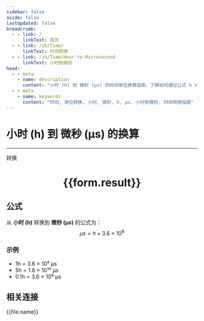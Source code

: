 ```yaml
---
sidebar: false
aside: false
lastUpdated: false
breadcrumb:
  - - link: /
      linkText: 首页
  - - link: /zh/Time/
      linkText: 时间转换
  - - link: /zh/Time/Hour-to-Microsecond
      linkText: 小时到微秒
head:
  - - meta
    - name: description
      content: "小时 (h) 到 微秒 (μs) 的时间单位换算指南。了解如何通过公式 h × 3.6 × 10⁹ 转换为微秒。"
  - - meta
    - name: keywords
      content: "时间, 单位转换, 小时, 微秒, h, μs, 小时到微秒, 时间转换指南"
---
```

# 小时 (h) 到 微秒 (μs) 的换算

---
<script setup>
import { onMounted, reactive, inject, ref } from 'vue'
import { NButton,NForm ,NFormItem,NInput,NInputNumber,NSelect,NCard,useMessage,NGrid ,NGi  } from 'naive-ui'
import { defineClientComponent } from 'vitepress'
import { Time } from '../../files';

const convert = inject('convert')

const form = reactive({
  number: null,
  result: '',
})

const convertHandler = () => {
  if (form.number !== null && !isNaN(form.number)) {
    const convertedValue = parseFloat(form.number) * 3600000000
    form.result = `${form.number}h = ${convertedValue.toFixed(0)}μs`
  } else {
    form.result = '请输入有效的数值。'
  }
}
</script>

<n-form size="large" :model="form">
  <n-form-item label="小时 (h)">
    <n-input-number v-model:value="form.number" placeholder="输入小时" style="width: 100%" />
  </n-form-item>
  <n-form-item>
    <n-button type="primary" @click="convertHandler" block>转换</n-button>
  </n-form-item>
</n-form>

<n-card  embedded :bordered="false" hoverable>
  <div  style="text-align:center">
    <h1>{{form.result}}</h1>
  </div>
</n-card>

## 公式

从 **小时 (h)** 转换到 **微秒 (μs)** 的公式为：
$$ \mu s = h \times 3.6 \times 10^{9} $$

### 示例
- 1h = 3.6 × 10⁹ μs
- 5h = 1.8 × 10¹⁰ μs
- 0.1h = 3.6 × 10⁸ μs
## 相关连接
<n-grid x-gap="12" :cols="4">
  <n-gi v-for="(file, index) in Time" :key="index">
    <n-button
      text
      tag="a"
      :href="file.path"
      type="primary"
    >
      {{file.name}}
    </n-button>
  </n-gi>
</n-grid>